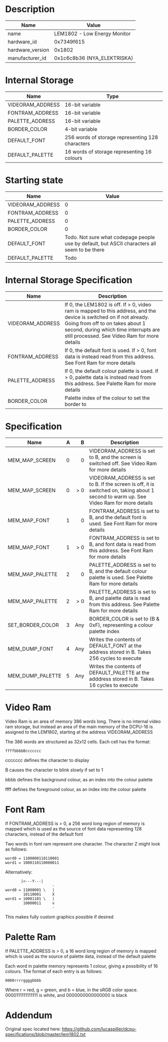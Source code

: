 # Description

| Name | Value |
| ---- | ----- |
| name | LEM1802 - Low Energy Monitor |
| hardware_id | 0x7349f615 |
| hardware_version | 0x1802 |
| manufacturer_id | 0x1c6c8b36 (NYA_ELEKTRISKA) |

# Internal Storage

| Name | Type |
| ---- | ---- |
| VIDEORAM_ADDRESS | 16-bit variable |
| FONTRAM_ADDRESS | 16-bit variable |
| PALETTE_ADDRESS | 16-bit variable |
| BORDER_COLOR | 4-bit variable |
| DEFAULT_FONT | 256 words of storage representing 128 characters |
| DEFAULT_PALETTE | 16 words of storage representing 16 colours |

# Starting state

| Name | Value |
| ---- | ----- | 
| VIDEORAM_ADDRESS | 0 |
| FONTRAM_ADDRESS | 0 |
| PALETTE_ADDRESS | 0 |
| BORDER_COLOR | 0 |
| DEFAULT_FONT | Todo. Not sure what codepage people use by default, but ASCII characters all seem to be there |
| DEFAULT_PALETTE | Todo |

# Internal Storage Specification

| Name | Description |
| ---- | ----------- |
| VIDEORAM_ADDRESS | If 0, the LEM1802 is off. If > 0, video ram is mapped to this address, and the device is switched on if not already. Going from off to on takes about 1 second, during which time interrupts are still processed. See Video Ram for more details |
| FONTRAM_ADDRESS | If 0, the default font is used. If > 0, font data is instead read from this address. See Font Ram for more details |
| PALETTE_ADDRESS | If 0, the default colour palette is used. If > 0, palette data is instead read from this address. See Palette Ram for more details |
| BORDER_COLOR | Palette index of the colour to set the border to |

# Specification

| Name | A | B | Description |
| ---- |---|---:|------------|
| MEM_MAP_SCREEN   | 0 | 0   | VIDEORAM_ADDRESS is set to B, and the screen is switched off. See Video Ram for more details |
| MEM_MAP_SCREEN   | 0 | > 0 | VIDEORAM_ADDRESS is set to B. If the screen is off, it is switched on, taking about 1 second to warm up. See Video Ram for more details |
| MEM_MAP_FONT 	   | 1 | 0   | FONTRAM_ADDRESS is set to B, and the default font is used. See Font Ram for more details |
| MEM_MAP_FONT 	   | 1 | > 0 | FONTRAM_ADDRESS is set to B, and font data is read from this address. See Font Ram for more details |
| MEM_MAP_PALETTE  | 2 | 0   | PALETTE_ADDRESS is set to B, and the default colour palette is used. See Palette Ram for more details |
| MEM_MAP_PALETTE  | 2 | > 0 | PALETTE_ADDRESS is set to B, and palette data is read from this address. See Palette Ram for more details |
| SET_BORDER_COLOR | 3 | Any | BORDER_COLOR is set to (B & 0xF), representing a colour palette index |
| MEM_DUMP_FONT    | 4 | Any | Writes the contents of DEFAULT_FONT at the address stored in B. Takes 256 cycles to execute |
| MEM_DUMP_PALETTE | 5 | Any | Writes the contents of DEFAULT_PALETTE at the adddress stored in B. Takes 16 cycles to execute |

# Video Ram

Video Ram is an area of memory 386 words long. There is no internal video ram storage, but instead an area of the main memory of the DCPU-16 is assigned to the LEM1802, starting at the address VIDEORAM_ADDRESS

The 386 words are structured as 32x12 cells. Each cell has the format:

	ffffbbbbBccccccc
	
ccccccc defines the character to display

B causes the character to blink slowly if set to 1

bbbb defines the background colour, as an index into the colour palette

ffff defines the foreground colour, as an index into the colour palette

# Font Ram

If FONTRAM_ADDRESS is > 0, a 256 word long region of memory is mapped which is used as the source of font data representing 128 characters, instead of the default font

Two words in font ram represent one character. The character Z might look as follows:

	word0 = 1100000110110001
	word1 = 1000110110000011

Alternatively: 

           |<---Y---|
                         -
    word0 = 11000001 \   |
            10110001     X
    word1 = 10001101 \   |
            10000011     v
                         -

This makes fully custom graphics possible if desired

# Palette Ram

If PALETTE_ADDRESS is > 0, a 16 word long region of memory is mapped which is used as the source of palette data, instead of the default palette

Each word in palette memory represents 1 colour, giving a possibility of 16 colours. The format of each entry is as follows:
    
	0000rrrrggggbbbb
	
Where r = red, g = green, and b = blue, in the sRGB color space. 0000111111111111 is white, and 0000000000000000 is black

# Addendum

Original spec located here: https://github.com/lucaspiller/dcpu-specifications/blob/master/lem1802.txt
